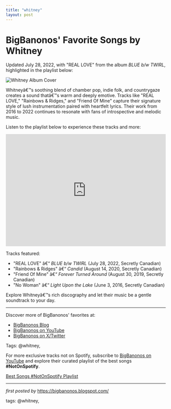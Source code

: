```yaml
---
title: "whitney"
layout: post
---
```

<div class="post-title"> <h1>BigBanonos' Favorite Songs by Whitney</h1>
</div>
<p>Updated July 28, 2022, with "REAL LOVE" from the album <i>BLUE b/w TWIRL</i>, highlighted in the playlist below:</p>
<div class="post-image"> <img src="https://s.yimg.com/ny/api/res/1.2/bTZNYO0k1c7ld8dJkE53Jg--/YXBwaWQ9aGlnaGxhbmRlcjt3PTY0MDtoPTQwNA--/https://media.zenfs.com/en-US/homerun/stereogum_899/4cf1785cb6f4e8d8ddee9380ff44a38a" alt="Whitney Album Cover">
</div>
<p>Whitneyâ€™s soothing blend of chamber pop, indie folk, and countrygaze creates a sound thatâ€™s warm and deeply emotive. Tracks like "REAL LOVE," "Rainbows & Ridges," and "Friend Of Mine" capture their signature style of lush instrumentation paired with heartfelt lyrics. Their work from 2016 to 2022 continues to resonate with fans of introspective and melodic music.</p>
<p>Listen to the playlist below to experience these tracks and more:</p>
<div class="spotify-embed"> <iframe src="https://open.spotify.com/embed/playlist/5SPIKQaLEqadzKGqKnqx1J?utm_source=generator" width="100%" height="352" frameBorder="0" allowfullscreen="" allow="autoplay; clipboard-write; encrypted-media; fullscreen; picture-in-picture" loading="lazy"></iframe>
</div>
<p>Tracks featured:</p>
<ul> <li>"REAL LOVE" â€“ <i>BLUE b/w TWIRL</i> (July 28, 2022, Secretly Canadian)</li> <li>"Rainbows & Ridges" â€“ <i>Candid</i> (August 14, 2020, Secretly Canadian)</li> <li>"Friend Of Mine" â€“ <i>Forever Turned Around</i> (August 30, 2019, Secretly Canadian)</li> <li>"No Woman" â€“ <i>Light Upon the Lake</i> (June 3, 2016, Secretly Canadian)</li>
</ul>
<p>Explore Whitneyâ€™s rich discography and let their music be a gentle soundtrack to your day.</p>
<hr>
<div class="post-footer"> <p>Discover more of BigBanonos' favorites at:</p> <ul> <li><a href="https://bigbanonos.blogspot.com/" target="_blank">BigBanonos Blog</a></li> <li><a href="https://www.youtube.com/@BigBanonos" target="_blank">BigBanonos on YouTube</a></li> <li><a href="https://x.com/bigbanonos" target="_blank">BigBanonos on X/Twitter</a></li> </ul>
</div>
<div class="post-tags"> Tags: @whitney,
</div>


<!--Subscribe and Playlist Links-->
<div>
    <p>For more exclusive tracks not on Spotify, subscribe to <a href="https://www.youtube.com/@BigBanonos" target="_blank">BigBanonos on YouTube</a> and explore their curated playlist of the best songs <strong>#NotOnSpotify</strong>.</p>
    <p><a href="https://www.youtube.com/playlist?list=PLtuNtuTatqI0kFahUCbtbfenC_ET5O_tr" target="_blank">Best Songs #NotOnSpotify Playlist<br /></a></p></div>

<hr />

<p><em>first posted by</em> <a href="https://bigbanonos.blogspot.com/" rel="noopener" target="_new">https://bigbanonos.blogspot.com/</a></p>

<p>tags: @whitney,</p>
